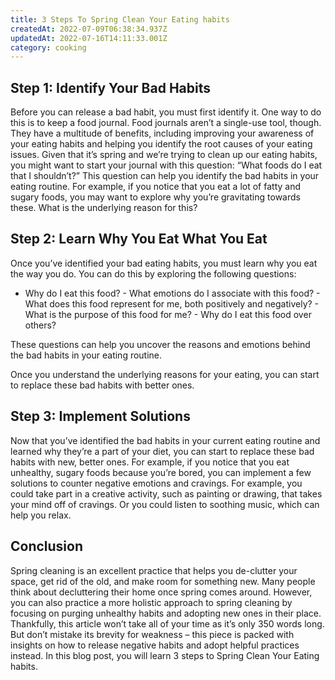 ```yaml
---
title: 3 Steps To Spring Clean Your Eating habits
createdAt: 2022-07-09T06:38:34.937Z
updatedAt: 2022-07-16T14:11:33.001Z
category: cooking
---
```


## Step 1: Identify Your Bad Habits

Before you can release a bad habit, you must first identify it. One way to do this is to keep a food journal. Food journals aren’t a single-use tool, though. They have a multitude of benefits, including improving your awareness of your eating habits and helping you identify the root causes of your eating issues.
Given that it’s spring and we’re trying to clean up our eating habits, you might want to start your journal with this question: “What foods do I eat that I shouldn’t?”
This question can help you identify the bad habits in your eating routine. For example, if you notice that you eat a lot of fatty and sugary foods, you may want to explore why you’re gravitating towards these. What is the underlying reason for this?
## Step 2: Learn Why You Eat What You Eat

Once you’ve identified your bad eating habits, you must learn why you eat the way you do. You can do this by exploring the following questions:

- Why do I eat this food? - What emotions do I associate with this food? - What does this food represent for me, both positively and negatively? - What is the purpose of this food for me? - Why do I eat this food over others?

These questions can help you uncover the reasons and emotions behind the bad habits in your eating routine.

Once you understand the underlying reasons for your eating, you can start to replace these bad habits with better ones.

## Step 3: Implement Solutions

Now that you’ve identified the bad habits in your current eating routine and learned why they’re a part of your diet, you can start to replace these bad habits with new, better ones.
For example, if you notice that you eat unhealthy, sugary foods because you’re bored, you can implement a few solutions to counter negative emotions and cravings.
For example, you could take part in a creative activity, such as painting or drawing, that takes your mind off of cravings. Or you could listen to soothing music, which can help you relax.

## Conclusion

Spring cleaning is an excellent practice that helps you de-clutter your space, get rid of the old, and make room for something new. Many people think about decluttering their home once spring comes around. However, you can also practice a more holistic approach to spring cleaning by focusing on purging unhealthy habits and adopting new ones in their place. Thankfully, this article won’t take all of your time as it’s only 350 words long. But don’t mistake its brevity for weakness – this piece is packed with insights on how to release negative habits and adopt helpful practices instead. In this blog post, you will learn 3 steps to Spring Clean Your Eating habits.
